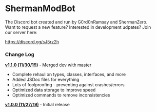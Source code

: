 # ShermanModBot

The Discord bot created and run by G0rd0nRamsay and ShermanZero. Want to request a new feature? Interested in development udpates? Join our server here:

https://discord.gg/sJ5rz2h

### Change Log

**[v1.1.0 (11/30/19)](https://github.com/ShermanZero/ShermanModBot/releases/tag/v1.1.0)** - Merged dev with master

- Complete rehaul on types, classes, interfaces, and more
- Added JSDoc files for everything
- Lots of foolproofing - preventing against crashes/errors
- Optimized data storage to improve speed
- Optimized commands to remove inconsistencies

**[v1.0.0 (11/27/19)](https://github.com/ShermanZero/ShermanModBot/releases/tag/v1.0.0)** - Initial release
